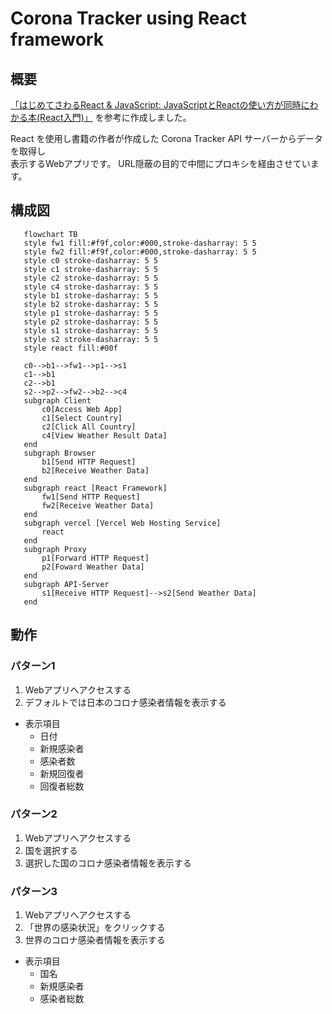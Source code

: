 # Corona Tracker using React framework
## 概要
[「はじめてさわるReact & JavaScript: JavaScriptとReactの使い方が同時にわかる本(React入門)」](https://www.amazon.co.jp/gp/product/B09693ZJCV) を参考に作成しました。

React を使用し書籍の作者が作成した Corona Tracker API サーバーからデータを取得し  
表示するWebアプリです。
URL隠蔽の目的で中間にプロキシを経由させています。

## 構成図
```mermaid
   flowchart TB
   style fw1 fill:#f9f,color:#000,stroke-dasharray: 5 5
   style fw2 fill:#f9f,color:#000,stroke-dasharray: 5 5
   style c0 stroke-dasharray: 5 5
   style c1 stroke-dasharray: 5 5
   style c2 stroke-dasharray: 5 5
   style c4 stroke-dasharray: 5 5
   style b1 stroke-dasharray: 5 5
   style b2 stroke-dasharray: 5 5
   style p1 stroke-dasharray: 5 5
   style p2 stroke-dasharray: 5 5
   style s1 stroke-dasharray: 5 5
   style s2 stroke-dasharray: 5 5
   style react fill:#00f

   c0-->b1-->fw1-->p1-->s1
   c1-->b1
   c2-->b1
   s2-->p2-->fw2-->b2-->c4
   subgraph Client
       c0[Access Web App]
       c1[Select Country]
       c2[Click All Country]
       c4[View Weather Result Data]
   end
   subgraph Browser
       b1[Send HTTP Request]
       b2[Receive Weather Data]
   end
   subgraph react [React Framework]
       fw1[Send HTTP Request]
       fw2[Receive Weather Data]
   end
   subgraph vercel [Vercel Web Hosting Service]
       react
   end
   subgraph Proxy
       p1[Forward HTTP Request]
       p2[Foward Weather Data]
   end
   subgraph API-Server
       s1[Receive HTTP Request]-->s2[Send Weather Data]
   end
```
## 動作
### パターン1
1. Webアプリへアクセスする
1. デフォルトでは日本のコロナ感染者情報を表示する
* 表示項目
	* 日付
	* 新規感染者
	* 感染者数
	* 新規回復者
	* 回復者総数

### パターン2
1. Webアプリへアクセスする
1. 国を選択する
1. 選択した国のコロナ感染者情報を表示する

### パターン3
1. Webアプリへアクセスする
1. 「世界の感染状況」をクリックする
1. 世界のコロナ感染者情報を表示する
* 表示項目
	* 国名
	* 新規感染者
	* 感染者総数
